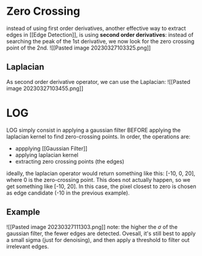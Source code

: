 # Zero Crossing
instead of using first order derivatives, another effective way to extract edges in [[Edge Detection]], is using **second order derivatives**: instead of searching the peak of the 1st derivative, we now look for the zero crossing point of the 2nd.
![[Pasted image 20230327103325.png]]
## Laplacian
As second order derivative operator, we can use the Laplacian:
![[Pasted image 20230327103455.png]]
# LOG
LOG simply consist in applying a gaussian filter BEFORE applying the laplacian kernel to find zero-crossing points. In order, the operations are:
- appplying [[Gaussian Filter]]
- applying laplacian kernel
- extracting zero crossing points (the edges)

ideally, the laplacian operator would return something like this: [-10, 0, 20], where 0 is the zero-crossing point. This does not actually happen, so we get something like [-10, 20]. In this case, the pixel closest to zero is chosen as edge candidate (-10 in the previous example).

## Example
![[Pasted image 20230327111303.png]]
note: the higher the $\sigma$ of the gaussian filter, the fewer edges are detected.
Ovesall, it's still best to apply a small sigma (just for denoising), and then apply a threshold to filter out irrelevant edges.